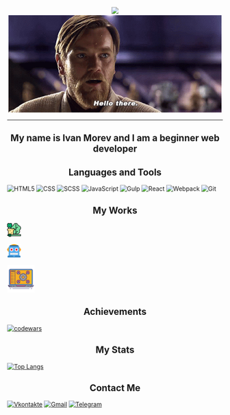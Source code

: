 <div id="header" align="center">
  <img src="https://github.com/Obi-wan23/obi-wan23/blob/main/assets/hackers.gif"/>
</div>
<div id="header" align="center">
  <img src="https://github.com/Obi-wan23/obi-wan23/blob/main/assets/star-wars-obi-wan-kenobi.gif"/>
</div>
<hr>
<h2 style="сolor: FFFFFF"; align="center"> My name is Ivan Morev and I am a beginner web developer</h2>

<h2 style="сolor: FFFFFF"; align="center">Languages and Tools</h2>

![HTML5](https://img.shields.io/badge/-HTML5-FF5733?style=for-the-badge&logo=html5&logoColor=ffffff)
![CSS](https://img.shields.io/badge/-CSS3-214ce5?style=for-the-badge&logo=css3)
![SCSS](https://img.shields.io/badge/-SCSS-BE4080?style=for-the-badge&logo=sass)
![JavaScript](https://img.shields.io/badge/-JavaScript-F7E509?style=for-the-badge&logo=javascript&logoColor=000000)
![Gulp](https://img.shields.io/badge/-Gulp-EC5051?style=for-the-badge&logo=gulp&logoColor=ffffff)
![React](https://shields.io/badge/react-black?logo=react&style=for-the-badge)
![Webpack](https://img.shields.io/badge/-Webpack-92D6FA?style=for-the-badge&logo=webpack&logoColor=ffffff)
![Git](https://img.shields.io/badge/-Git-F05539?style=for-the-badge&logo=git&logoColor=ffffff)

<h2 style="сolor: FFFFFF"; align="center">My Works</h2>

[![Nolorn](https://github.com/Obi-wan23/obi-wan23/blob/main/assets/Nolorn.png)](https://obi-wan23.github.io/Nolorn/)<br>

[![RoboSchool](https://github.com/Obi-wan23/obi-wan23/blob/main/assets/Robo.png)](https://obi-wan23.github.io/RoboSchool/)

[![СRM](https://github.com/Obi-wan23/obi-wan23/blob/main/assets/Crm.png)](https://obi-wan23.github.io/CRM-build/)


<h2 style="сolor: FFFFFF"; align="center">Achievements</h2>

[![codewars](https://www.codewars.com/users/Obi-wan23/badges/large)](https://www.codewars.com/users/Obi-wan23)

<h2 style="сolor: FFFFFF"; align="center">My Stats</h2>

[![Top Langs](https://github-readme-stats.vercel.app/api/top-langs/?username=Obi-wan23)](https://github.com/anuraghazra/github-readme-stats)
<h2 style="сolor: FFFFFF"; align="center">Contact Me</h2>

[![Vkontakte](https://img.shields.io/badge/-Vkontakte-087bff?style=for-the-badge&logo=vk&logoColor=ffffff)](https://vk.com/id233069076)
[![Gmail](https://img.shields.io/badge/-Gmail-dd4b3b?style=for-the-badge&logo=gmail&logoColor=ffffff)](mailto:morev23ivan@gmail.com)
[![Telegram](https://img.shields.io/badge/-Telegram-3AAEE4?style=for-the-badge&logo=telegram)](https://t.me/by_obiwan23)
